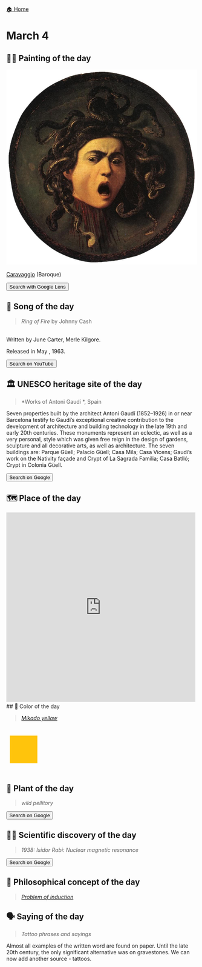 
[🏠 Home](../../index.md)

# March 4

## 🧑‍🎨 Painting of the day

<img width="600" src="../img/Caravaggio_4.jpg">

[Caravaggio](http://en.wikipedia.org/wiki/Caravaggio) (Baroque)

<button class="btn btn-success"
onclick=" window.open('https://lens.google.com/uploadbyurl?url=https://iretes.github.io/one-a-day/data/img/Caravaggio_4.jpg','_blank')">
Search with Google Lens
</button>

## 🎼 Song of the day

> *Ring of Fire*
by Johnny Cash

<br />Written by June Carter, Merle Kilgore.

Released in May , 1963.

<button class="btn btn-success"
onclick=" window.open('http://www.youtube.com/search?q=Ring of Fire by Johnny Cash','_blank')">
Search on YouTube
</button>

## 🏛️ UNESCO heritage site of the day

> *Works of Antoni Gaudí *, Spain

<p>Seven properties built by the architect Antoni Gaudí (1852–1926) in or near Barcelona testify to Gaudí’s exceptional creative contribution to the development of architecture and building technology in the late 19th and early 20th centuries. These monuments represent an eclectic, as well as a very personal, style which was given free reign in the design of gardens, sculpture and all decorative arts, as well as architecture. The seven buildings are: Parque Güell; Palacio Güell; Casa Mila; Casa Vicens; Gaudí’s work on the Nativity façade and Crypt of La Sagrada Familia; Casa Batlló; Crypt in Colonia Güell.</p>

<button class="btn btn-success"
onclick=" window.open('http://www.google.com/search?q=Works of Antoni Gaudí ','_blank')">
Search on Google
</button>

## 🗺️ Place of the day

<iframe
src="https://www.mapcrunch.com"
name="mapcrunch"
width="500"
height="500"
allowTransparency="true"
scrolling="no"
frameborder="0"
>
</iframe>
## 🎨 Color of the day

> *[Mikado yellow](https://en.wikipedia.org/wiki/Mikado_yellow)*

<div style="color:#FFC40C; font-size: 100px;">&#9632;</div>

## 🌿 Plant of the day

> *wild pellitory*

<button class="btn btn-success"
onclick=" window.open('http://www.google.com/search?q=wild pellitory','_blank')">
Search on Google
</button>

## 🧑‍🔬 Scientific discovery of the day

> *1938: Isidor Rabi: Nuclear magnetic resonance*

<button class="btn btn-success"
onclick=" window.open('http://www.google.com/search?q=1938: Isidor Rabi: Nuclear magnetic resonance','_blank')"> 
Search on Google
</button>

## 💭 Philosophical concept of the day

> *[Problem of induction](https://en.wikipedia.org/wiki/Problem_of_induction)*

## 🗣️ Saying of the day

> *Tattoo phrases and sayings*

Almost all examples of the written word are found on paper. Until the late 20th century, the only significant alternative was on gravestones. We can now add another source - tattoos.
